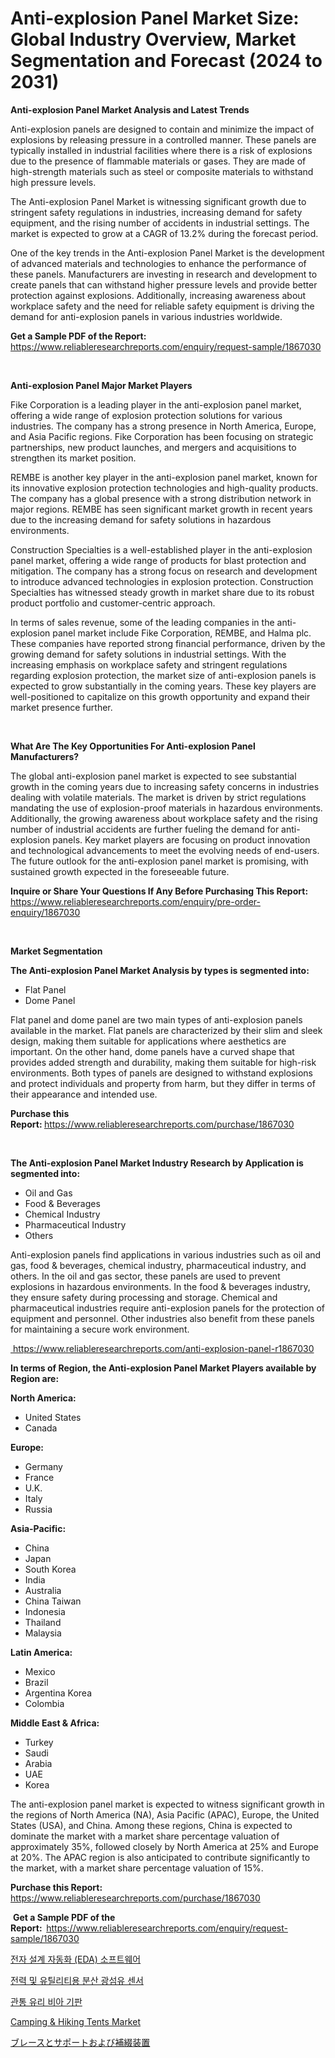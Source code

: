 <p><h1>Anti-explosion Panel Market Size: Global Industry Overview, Market Segmentation and Forecast (2024 to 2031)</h1></p><p><strong>Anti-explosion Panel Market Analysis and Latest Trends</strong></p>
<p><p>Anti-explosion panels are designed to contain and minimize the impact of explosions by releasing pressure in a controlled manner. These panels are typically installed in industrial facilities where there is a risk of explosions due to the presence of flammable materials or gases. They are made of high-strength materials such as steel or composite materials to withstand high pressure levels.</p><p>The Anti-explosion Panel Market is witnessing significant growth due to stringent safety regulations in industries, increasing demand for safety equipment, and the rising number of accidents in industrial settings. The market is expected to grow at a CAGR of 13.2% during the forecast period.</p><p>One of the key trends in the Anti-explosion Panel Market is the development of advanced materials and technologies to enhance the performance of these panels. Manufacturers are investing in research and development to create panels that can withstand higher pressure levels and provide better protection against explosions. Additionally, increasing awareness about workplace safety and the need for reliable safety equipment is driving the demand for anti-explosion panels in various industries worldwide.</p></p>
<p><strong>Get a Sample PDF of the Report:&nbsp;</strong> <a href="https://www.reliableresearchreports.com/enquiry/request-sample/1867030">https://www.reliableresearchreports.com/enquiry/request-sample/1867030</a></p>
<p>&nbsp;</p>
<p><strong>Anti-explosion Panel Major Market Players</strong></p>
<p><p>Fike Corporation is a leading player in the anti-explosion panel market, offering a wide range of explosion protection solutions for various industries. The company has a strong presence in North America, Europe, and Asia Pacific regions. Fike Corporation has been focusing on strategic partnerships, new product launches, and mergers and acquisitions to strengthen its market position.</p><p>REMBE is another key player in the anti-explosion panel market, known for its innovative explosion protection technologies and high-quality products. The company has a global presence with a strong distribution network in major regions. REMBE has seen significant market growth in recent years due to the increasing demand for safety solutions in hazardous environments.</p><p>Construction Specialties is a well-established player in the anti-explosion panel market, offering a wide range of products for blast protection and mitigation. The company has a strong focus on research and development to introduce advanced technologies in explosion protection. Construction Specialties has witnessed steady growth in market share due to its robust product portfolio and customer-centric approach.</p><p>In terms of sales revenue, some of the leading companies in the anti-explosion panel market include Fike Corporation, REMBE, and Halma plc. These companies have reported strong financial performance, driven by the growing demand for safety solutions in industrial settings. With the increasing emphasis on workplace safety and stringent regulations regarding explosion protection, the market size of anti-explosion panels is expected to grow substantially in the coming years. These key players are well-positioned to capitalize on this growth opportunity and expand their market presence further.</p></p>
<p>&nbsp;</p>
<p><strong>What Are The Key Opportunities For Anti-explosion Panel Manufacturers?</strong></p>
<p><p>The global anti-explosion panel market is expected to see substantial growth in the coming years due to increasing safety concerns in industries dealing with volatile materials. The market is driven by strict regulations mandating the use of explosion-proof materials in hazardous environments. Additionally, the growing awareness about workplace safety and the rising number of industrial accidents are further fueling the demand for anti-explosion panels. Key market players are focusing on product innovation and technological advancements to meet the evolving needs of end-users. The future outlook for the anti-explosion panel market is promising, with sustained growth expected in the foreseeable future.</p></p>
<p><strong>Inquire or Share Your Questions If Any Before Purchasing This Report:</strong> <a href="https://www.reliableresearchreports.com/enquiry/pre-order-enquiry/1867030">https://www.reliableresearchreports.com/enquiry/pre-order-enquiry/1867030</a></p>
<p>&nbsp;</p>
<p><strong>Market Segmentation</strong></p>
<p><strong>The Anti-explosion Panel Market Analysis by types is segmented into:</strong></p>
<p><ul><li>Flat Panel</li><li>Dome Panel</li></ul></p>
<p><p>Flat panel and dome panel are two main types of anti-explosion panels available in the market. Flat panels are characterized by their slim and sleek design, making them suitable for applications where aesthetics are important. On the other hand, dome panels have a curved shape that provides added strength and durability, making them suitable for high-risk environments. Both types of panels are designed to withstand explosions and protect individuals and property from harm, but they differ in terms of their appearance and intended use.</p></p>
<p><strong>Purchase this Report:&nbsp;</strong><a href="https://www.reliableresearchreports.com/purchase/1867030">https://www.reliableresearchreports.com/purchase/1867030</a></p>
<p>&nbsp;</p>
<p><strong>The Anti-explosion Panel Market Industry Research by Application is segmented into:</strong></p>
<p><ul><li>Oil and Gas</li><li>Food & Beverages</li><li>Chemical Industry</li><li>Pharmaceutical Industry</li><li>Others</li></ul></p>
<p><p>Anti-explosion panels find applications in various industries such as oil and gas, food & beverages, chemical industry, pharmaceutical industry, and others. In the oil and gas sector, these panels are used to prevent explosions in hazardous environments. In the food & beverages industry, they ensure safety during processing and storage. Chemical and pharmaceutical industries require anti-explosion panels for the protection of equipment and personnel. Other industries also benefit from these panels for maintaining a secure work environment.</p></p>
<p><a href="https://www.reliableresearchreports.com/anti-explosion-panel-r1867030">&nbsp;https://www.reliableresearchreports.com/anti-explosion-panel-r1867030</a></p>
<p><strong>In terms of Region, the Anti-explosion Panel Market Players available by Region are:</strong></p>
<p>
    <p> <strong> North America: </strong>
        <ul>
            <li>United States</li>
            <li>Canada</li>
        </ul>
        </p> 
    <p> <strong> Europe: </strong>
        <ul>
            <li>Germany</li>
            <li>France</li>
            <li>U.K.</li>
            <li>Italy</li>
            <li>Russia</li>
        </ul>
        </p> 
    <p> <strong> Asia-Pacific: </strong>
        <ul>
            <li>China</li>
            <li>Japan</li>
            <li>South Korea</li>
            <li>India</li>
            <li>Australia</li>
            <li>China Taiwan</li>
            <li>Indonesia</li>
            <li>Thailand</li>
            <li>Malaysia</li>
        </ul>
        </p> 
    <p> <strong> Latin America: </strong>
        <ul>
            <li>Mexico</li>
            <li>Brazil</li>
            <li>Argentina Korea</li>
            <li>Colombia</li>
        </ul>
        </p> 
    <p> <strong> Middle East & Africa: </strong>
        <ul>
            <li>Turkey</li>
            <li>Saudi</li>
            <li>Arabia</li>
            <li>UAE</li>
            <li>Korea</li>
        </ul>
    </p>
    </p>
<p><p>The anti-explosion panel market is expected to witness significant growth in the regions of North America (NA), Asia Pacific (APAC), Europe, the United States (USA), and China. Among these regions, China is expected to dominate the market with a market share percentage valuation of approximately 35%, followed closely by North America at 25% and Europe at 20%. The APAC region is also anticipated to contribute significantly to the market, with a market share percentage valuation of 15%.</p></p>
<p><strong>Purchase this Report: </strong><a href="https://www.reliableresearchreports.com/purchase/1867030">https://www.reliableresearchreports.com/purchase/1867030</a></p>
<p>&nbsp;<strong>Get a Sample PDF of the Report:&nbsp;&nbsp;</strong><a href="https://www.reliableresearchreports.com/enquiry/request-sample/1867030">https://www.reliableresearchreports.com/enquiry/request-sample/1867030</a></p>
<p><strong></strong></p>
<p><p><a href="https://github.com/DavidRobb19/Market-Research-Report-List-1/blob/main/5592365154068.md">전자 설계 자동화 (EDA) 소프트웨어</a></p><p><a href="https://github.com/mithunmistry2258/Market-Research-Report-List-1/blob/main/1428262154069.md">전력 및 유틸리티용 분산 광섬유 센서</a></p><p><a href="https://medium.com/@willislebsack/%EC%9C%A0%EB%A6%AC-%EA%B2%BD%EC%9C%A0-%EA%B8%B0%ED%8C%90-%EC%8B%9C%EC%9E%A5-%EA%B7%9C%EB%AA%A8%EB%8A%94-%EC%97%B0%ED%8F%89%EA%B7%A0-%EC%84%B1%EC%9E%A5%EB%A5%A0-%EB%A1%9C-%EC%A6%9D%EA%B0%80%ED%95%98%EA%B3%A0-%EC%9E%88%EC%9C%BC%EB%A9%B0-%EC%9D%B4-%EB%B3%B4%EA%B3%A0%EC%84%9C%EB%8A%94-%EC%9C%A0%ED%98%95-%EC%9D%91%EC%9A%A9-%EB%B6%84%EC%84%9D-%EC%84%B1%EC%9E%A5-%EB%B0%8F-2024-2031%EB%85%84%EA%B9%8C%EC%A7%80%EC%9D%98-%EC%98%88%EC%B8%A1%EC%9D%84-%EB%8B%A4%EB%A3%B9%EB%8B%88%EB%8B%A4-60059549a5cc">관통 유리 비아 기판</a></p><p><a href="https://github.com/AlysaLedner2023/Market-Research-Report-List-1/blob/main/camping-hiking-tents-market.md">Camping & Hiking Tents Market</a></p><p><a href="https://medium.com/@reyeshowell655/%E3%83%96%E3%83%AC%E3%83%BC%E3%82%B9-%E3%82%B5%E3%83%9D%E3%83%BC%E3%83%88-%E3%81%8A%E3%82%88%E3%81%B3%E7%BE%A9%E8%82%A2%E3%83%87%E3%83%90%E3%82%A4%E3%82%B9%E7%94%A3%E6%A5%AD%E3%81%AB%E9%96%A2%E3%81%99%E3%82%8B%E6%B4%9E%E5%AF%9F-2031%E5%B9%B4%E3%81%BE%E3%81%A7%E3%81%AE%E5%B8%82%E5%A0%B4%E3%81%AE%E8%B2%A1%E5%8B%99%E7%8A%B6%E6%B3%81-%E5%B8%82%E5%A0%B4%E8%A6%8F%E6%A8%A1-%E3%81%8A%E3%82%88%E3%81%B3%E5%8F%8E%E7%9B%8A%E5%88%86%E6%9E%90-96b58d57651f">ブレースとサポートおよび補綴装置</a></p></p>
